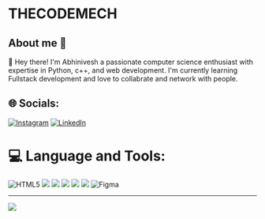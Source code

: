 # THECODEMECH
## About me 👋

👋 Hey there! I'm Abhinivesh a passionate computer science enthusiast with expertise in Python, c++, and web development. I'm currently learning Fullstack development and love to collabrate and network with people.

## 🌐 Socials:
[![Instagram](https://img.shields.io/badge/Instagram-%23E4405F.svg?logo=Instagram&logoColor=white)](https://instagram.com/ABHISA8888) 
[![LinkedIn](https://img.shields.io/badge/LinkedIn-%230077B5.svg?logo=linkedin&logoColor=white)](www.linkedin.com/in/abhinivesh-s-888894sa/) 
# 💻 Language and Tools:
![HTML5](https://img.shields.io/badge/html5-%23E34F26.svg?style=for-the-badge&logo=html5&logoColor=white) 
![](https://img.shields.io/badge/HTML-239120?style=for-the-badge&logo=html5&logoColor=white)
![](https://img.shields.io/badge/CSS3-1572B6?style=for-the-badge&logo=css3&logoColor=white)
![](https://img.shields.io/badge/JavaScript-323330?style=for-the-badge&logo=javascript&logoColor=F7DF1E)
![](https://img.shields.io/badge/C%2B%2B-00599C?style=for-the-badge&logo=c%2B%2B&logoColor=white)
![](https://img.shields.io/badge/Python-14354C?style=for-the-badge&logo=python&logoColor=white)
![Figma](https://img.shields.io/badge/figma-%23F24E1E.svg?style=for-the-badge&logo=figma&logoColor=white)

---

[![](https://visitcount.itsvg.in/api?id=blesjosh&icon=0&color=4)](https://visitcount.itsvg.in)
